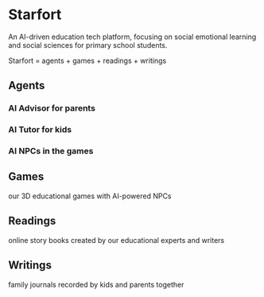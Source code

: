 # Starfort

An AI-driven education tech platform, focusing on social emotional learning and social sciences for primary school students.

Starfort = agents + games + readings + writings


## Agents

### AI Advisor for parents

### AI Tutor for kids

### AI NPCs in the games

## Games

our 3D educational games with AI-powered NPCs

## Readings

online story books created by our educational experts and writers

## Writings

family journals recorded by kids and parents together


